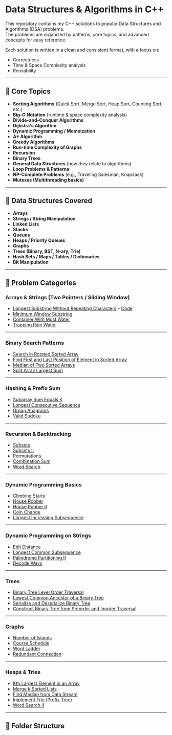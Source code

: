 # Data Structures & Algorithms in C++

This repository contains my C++ solutions to popular Data Structures and Algorithms (DSA) problems.  
The problems are organized by patterns, core topics, and advanced concepts for easy reference.  

Each solution is written in a clean and consistent format, with a focus on:
- Correctness
- Time & Space Complexity analysis
- Reusability

---

## 📖 Core Topics

- **Sorting Algorithms** (Quick Sort, Merge Sort, Heap Sort, Counting Sort, etc.)
- **Big-O Notation** (runtime & space complexity analysis)
- **Divide-and-Conquer Algorithms**
- **Dijkstra's Algorithm**
- **Dynamic Programming / Memoization**
- **A\* Algorithm**
- **Greedy Algorithms**
- **Run-time Complexity of Graphs**
- **Recursion**
- **Binary Trees**
- **General Data Structures** (how they relate to algorithms)
- **Loop Problems & Patterns**
- **NP-Complete Problems** (e.g., Traveling Salesman, Knapsack)
- **Mutexes (Multithreading basics)**

---

## 📂 Data Structures Covered

- **Arrays**
- **Strings / String Manipulation**
- **Linked Lists**
- **Stacks**
- **Queues**
- **Heaps / Priority Queues**
- **Graphs**
- **Trees (Binary, BST, N-ary, Trie)**
- **Hash Sets / Maps / Tables / Dictionaries**
- **Bit Manipulation**

---

## 🚀 Problem Categories

### Arrays & Strings (Two Pointers / Sliding Window)
- [Longest Substring Without Repeating Characters](https://leetcode.com/problems/longest-substring-without-repeating-characters/) – [Code](strings/longest_substring.cpp)
- [Minimum Window Substring](https://leetcode.com/problems/minimum-window-substring/)
- [Container With Most Water](https://leetcode.com/problems/container-with-most-water/)
- [Trapping Rain Water](https://leetcode.com/problems/trapping-rain-water/)

---

### Binary Search Patterns
- [Search in Rotated Sorted Array](https://leetcode.com/problems/search-in-rotated-sorted-array/)
- [Find First and Last Position of Element in Sorted Array](https://leetcode.com/problems/find-first-and-last-position-of-element-in-sorted-array/)
- [Median of Two Sorted Arrays](https://leetcode.com/problems/median-of-two-sorted-arrays/)
- [Split Array Largest Sum](https://leetcode.com/problems/split-array-largest-sum/)

---

### Hashing & Prefix Sum
- [Subarray Sum Equals K](https://leetcode.com/problems/subarray-sum-equals-k/)
- [Longest Consecutive Sequence](https://leetcode.com/problems/longest-consecutive-sequence/)
- [Group Anagrams](https://leetcode.com/problems/group-anagrams/)
- [Valid Sudoku](https://leetcode.com/problems/valid-sudoku/)

---

### Recursion & Backtracking
- [Subsets](https://leetcode.com/problems/subsets/)
- [Subsets II](https://leetcode.com/problems/subsets-ii/)
- [Permutations](https://leetcode.com/problems/permutations/)
- [Combination Sum](https://leetcode.com/problems/combination-sum/)
- [Word Search](https://leetcode.com/problems/word-search/)

---

### Dynamic Programming Basics
- [Climbing Stairs](https://leetcode.com/problems/climbing-stairs/)
- [House Robber](https://leetcode.com/problems/house-robber/)
- [House Robber II](https://leetcode.com/problems/house-robber-ii/)
- [Coin Change](https://leetcode.com/problems/coin-change/)
- [Longest Increasing Subsequence](https://leetcode.com/problems/longest-increasing-subsequence/)

---

### Dynamic Programming on Strings
- [Edit Distance](https://leetcode.com/problems/edit-distance/)
- [Longest Common Subsequence](https://leetcode.com/problems/longest-common-subsequence/)
- [Palindrome Partitioning II](https://leetcode.com/problems/palindrome-partitioning-ii/)
- [Decode Ways](https://leetcode.com/problems/decode-ways/)

---

### Trees
- [Binary Tree Level Order Traversal](https://leetcode.com/problems/binary-tree-level-order-traversal/)
- [Lowest Common Ancestor of a Binary Tree](https://leetcode.com/problems/lowest-common-ancestor-of-a-binary-tree/)
- [Serialize and Deserialize Binary Tree](https://leetcode.com/problems/serialize-and-deserialize-binary-tree/)
- [Construct Binary Tree from Preorder and Inorder Traversal](https://leetcode.com/problems/construct-binary-tree-from-preorder-and-inorder-traversal/)

---

### Graphs
- [Number of Islands](https://leetcode.com/problems/number-of-islands/)
- [Course Schedule](https://leetcode.com/problems/course-schedule/)
- [Word Ladder](https://leetcode.com/problems/word-ladder/)
- [Redundant Connection](https://leetcode.com/problems/redundant-connection/)

---

### Heaps & Tries
- [Kth Largest Element in an Array](https://leetcode.com/problems/kth-largest-element-in-an-array/)
- [Merge k Sorted Lists](https://leetcode.com/problems/merge-k-sorted-lists/)
- [Find Median from Data Stream](https://leetcode.com/problems/find-median-from-data-stream/)
- [Implement Trie (Prefix Tree)](https://leetcode.com/problems/implement-trie-prefix-tree/)
- [Word Search II](https://leetcode.com/problems/word-search-ii/)

---

## 📂 Folder Structure

